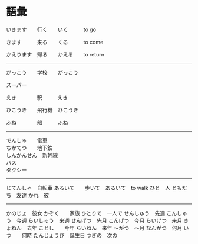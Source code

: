 # 語彙

いきます　　行く　　いく　　　to go  

きます　　　来る　　くる　　　to come  

かえります　帰る　　かえる　　to return  

---

がっこう　　学校　　がっこう  

スーパー  

えき　　　　駅　　　えき  

ひこうき　　飛行機　ひこうき  

ふね　　　　船　　　ふね  

---

でんしゃ　　電車  
ちかてつ　　地下鉄  
しんかんせん　新幹線  
バス  
タクシー  

---

じてんしゃ　自転車
あるいて　　歩いて　あるいて　to walk
ひと　人
ともだち　友達
かれ　彼

---

かのじょ　彼女
かぞく　　家族
ひとりで　一人で
せんしゅう　先週
こんしゅう　今週
らいしゅう　来週
せんげつ　先月
こんげつ　今月
らいげつ　来月
きょねん　去年
ことし　　今年
らいねん　来年
〜がつ　〜月
なんがつ　何月
いつ　　何時
たんじょうび　誕生日
つぎの　次の
